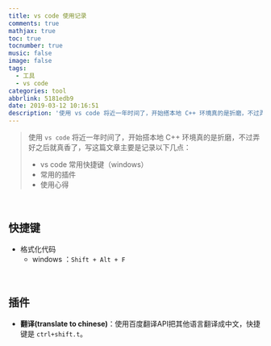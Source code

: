 ```yaml
---
title: vs code 使用记录
comments: true
mathjax: true
toc: true
tocnumber: true
music: false
image: false
tags:
  - 工具
  - vs code
categories: tool
abbrlink: 5181edb9
date: 2019-03-12 10:16:51
description: '使用 vs code 将近一年时间了，开始搭本地 C++ 环境真的是折磨，不过弄好之后就真香了，写这篇文章主要是记录以下几点：<br> 1. vs code 常用快捷键<br>2. 常用的插件<br>3. 使用心得'
---
```




> 使用 `vs code` 将近一年时间了，开始搭本地 C++ 环境真的是折磨，不过弄好之后就真香了，写这篇文章主要是记录以下几点：
>
> * vs code 常用快捷键（windows）
> * 常用的插件
> * 使用心得

​          

## 快捷键

* 格式化代码
  * windows ：`Shift + Alt + F`

​           

## 插件

* **翻译(translate to chinese)**：使用百度翻译API把其他语言翻译成中文，快捷键是 `ctrl+shift.t`。

​          



